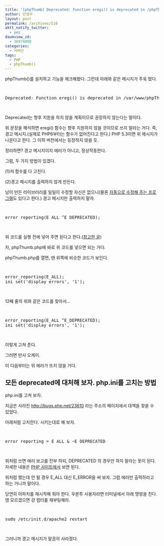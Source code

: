 ```yaml
---
title: '[phpThumb] Deprecated: Function eregi() is deprecated in /phpThumb_1.7.9/phpthumb.functions.php on line 652'
author: 안형우
layout: post
permalink: /archives/510
aktt_notify_twitter:
  - yes
daumview_id:
  - 36974098
categories:
  - 서버단
tags:
  - PHP
  - phpThumb()
---
```

phpThumb()를 설치하고 기능을 체크해봤다. 그런데 아래와 같은 메시지가 주욱 떴다.

&nbsp;

<pre class="brush:plain">Deprecated: Function eregi() is deprecated in /var/www/phpThumb_1.7.9/phpthumb.functions.php on line 652</pre>

&nbsp;

Deprecated는 향후 지원을 하지 않을 계획이므로 권장하지 않는다는 말이다.

위 문장을 해석하면 eregi() 함수는 향후 지원하지 않을 것이므로 쓰지 말라는 거다. 즉, 경고 메시지.(실제로 PHP6부터는 함수가 없어진다고 한다.) PHP 5.3이면 위 메시지가 나온다고 한다. 그 이하 버전에서는 등장하지 않을 듯.

정리하면? 경고 메시지이지 에러가 아니고, 정상작동한다.

그럼, 두 가지 방법이 있겠다.

(1)저 함수를 다 고친다.

(2)경고 메시지를 출력하지 않게 만든다.

남이 만든 라이브러리를 일일이 수정할 자신은 없으니(물론 <a href="http://nthinking.net/index.html#reDeprec.html" target="_blank">자동으로 수정해 주는 프로그램</a>도 있다고 한다.) 경고 메시지만 출력하지 말자.

&nbsp;

<pre class="brush:php">error_reporting(E_ALL ^E_DEPRECATED);</pre>

&nbsp;

위 코드를 실행 전에 넣어 주면 된다고 한다.(<a href="http://www.sitehis.com/spb3/sboard3/read.php?db=talk&cateuid=4&uid=167" target="_blank">참고한 글</a>)

자, phpThumb.php에 바로 위 코드를 넣으면 되는 거다.

phpThumb.php를 열면, 맨 위쪽에 비슷한 코드가 보인다.

&nbsp;

<pre class="brush:php">error_reporting(E_ALL);
ini_set(&#039;display_errors&#039;, &#039;1&#039;);</pre>

&nbsp;

12째 줄의 위와 같은 코드를 찾아서&#8230;

&nbsp;

<pre class="brush:php">error_reporting(E_ALL ^E_DEPRECATED);
ini_set(&#039;display_errors&#039;, &#039;1&#039;);</pre>

&nbsp;

이렇게 고쳐 준다.

그러면 만사 오케이.

이 다음부터는 위 에러가 뜨지 않을 거다.

## 모든 deprecated에 대처해 보자. php.ini를 고치는 방법

php.ini를 고쳐 보자.

지금은 사라진 http://bugs.php.net/23610 라는 주소의 페이지에서 대책을 찾을 수 있었다.

아래처럼 고치란다. 시키는대로 해 보자.

&nbsp;

<pre class="brush:plain">error_reporting = E_ALL & ~E_DEPRECATED</pre>

&nbsp;

위처럼 쓰면 에러 보고를 전부 하되, DEPRECATED 의 경우만 하지 말라는 뜻이 된다. 자세한 내용은 <a href="http://www.php.net/manual/en/errorfunc.configuration.php#ini.error-reporting" target="_blank">PHP 사이트에서</a> 보면 된다.

위처럼 했는데 안 될 경우 E\_ALL 대신 E\_ERROR을 써 보자. 그럼 에러만 출력하라고 하는 거니까 말이다.

당연히 아파치를 재시작해 줘야 한다. 우분투 사용자라면 터미널에서 아래 명령을 친다. 영 모르겠으면 걍 컴터를 재부팅해라.

&nbsp;

<pre class="brush:plain">sudo /etc/init.d/apache2 restart</pre>

&nbsp;

그러니까 경고 메시지가 말끔히 사라졌다.